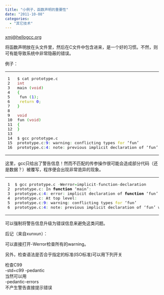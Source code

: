 ```yaml
---
title: "小例子，函数声明的重要性"
date: "2011-10-08"
categories: 
  - "其它技术"
---
```


xmj@hellogcc.org

将函数声明放在头文件里，然后在C文件中包含进来，是一个好的习惯。不然，则可有能导致系统中非常隐蔽的错误。

例子：

<table><tbody><tr><td><pre>1
2
3
4
5
6
7
8
9
10
11
12
13
14
15
16
</pre></td><td><pre style="font-family:monospace">$ cat prototype.<span style="color:#202020">c</span>
<span style="color:#993333">int</span>
main <span style="color:#009900">(</span><span style="color:#993333">void</span><span style="color:#009900">)</span>
<span style="color:#009900">{</span>
 fun <span style="color:#009900">(</span><span style="color:#0000dd">1</span><span style="color:#009900">)</span><span style="color:#339933">;</span>
 <span style="color:#b1b100">return</span> <span style="color:#0000dd">0</span><span style="color:#339933">;</span>
<span style="color:#009900">}</span>
&nbsp;
<span style="color:#993333">void</span>
fun <span style="color:#009900">(</span><span style="color:#993333">void</span><span style="color:#009900">)</span>
<span style="color:#009900">{</span>
<span style="color:#009900">}</span>
&nbsp;
$ gcc prototype.<span style="color:#202020">c</span>
prototype.<span style="color:#202020">c</span><span style="color:#339933">:</span><span style="color:#0000dd">9</span><span style="color:#339933">:</span> warning<span style="color:#339933">:</span> conflicting types <span style="color:#b1b100">for</span> ‘fun’
prototype.<span style="color:#202020">c</span><span style="color:#339933">:</span><span style="color:#0000dd">4</span><span style="color:#339933">:</span> note<span style="color:#339933">:</span> previous implicit declaration of ‘fun’ was here</pre></td></tr></tbody></table>

这里，gcc只给出了警告信息！然而不匹配的传参操作很可能会造成部分代码（还是数据？）被覆写，程序便会出现非常诡异的现象。

<table><tbody><tr><td><pre>1
2
3
4
5
6
</pre></td><td><pre style="font-family:monospace">$ gcc prototype.<span style="color:#202020">c</span> <span style="color:#339933">-</span>Werror<span style="color:#339933">=</span>implicit<span style="color:#339933">-</span>function<span style="color:#339933">-</span>declaration
prototype.<span style="color:#202020">c</span><span style="color:#339933">:</span> In <span style="color:#000000;font-weight:bold">function</span> ‘main’<span style="color:#339933">:</span>
prototype.<span style="color:#202020">c</span><span style="color:#339933">:</span><span style="color:#0000dd">4</span><span style="color:#339933">:</span> error<span style="color:#339933">:</span> implicit declaration of <span style="color:#000000;font-weight:bold">function</span> ‘fun’
prototype.<span style="color:#202020">c</span><span style="color:#339933">:</span> At top level<span style="color:#339933">:</span>
prototype.<span style="color:#202020">c</span><span style="color:#339933">:</span><span style="color:#0000dd">9</span><span style="color:#339933">:</span> warning<span style="color:#339933">:</span> conflicting types <span style="color:#b1b100">for</span> ‘fun’
prototype.<span style="color:#202020">c</span><span style="color:#339933">:</span><span style="color:#0000dd">4</span><span style="color:#339933">:</span> note<span style="color:#339933">:</span> previous implicit declaration of ‘fun’ was here</pre></td></tr></tbody></table>

可以强制将警告信息升级为错误信息来避免这类问题。

后记（来自xunxun）：

可以直接打开-Werror检查所有的warning。

另外，检查语法是否合乎指定的标准(ISO标准)可以用下列开关

检查C99  
\-std=c99 -pedantic  
当然可以用  
\-pedantic-errors  
不产生警告直接提示错误
